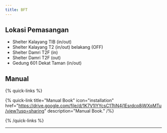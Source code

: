 ```yaml
---
title: BFT
---
```


## Lokasi Pemasangan

- Shelter Kalayang TIB (in/out)
- Shelter Kalayang T2 (in/out) belakang (OFF)
- Shelter Damri T2F (in)
- Shelter Damri T2F (out)
- Gedung 601 Dekat Taman (in/out)

## Manual

{% quick-links %}

{% quick-link title="Manual Book" icon="installation" href="https://drive.google.com/file/d/1K7V1lYYcsC1TtjN4j1Esrdcp8jWXqMTu/view?usp=sharing" description="Manual Book." /%}

{% /quick-links %}

---
